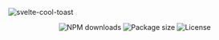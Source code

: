 ![svelte-cool-toast](https://socialify.git.ci/carlos-dubon/svelte-cool-toast/image?description=1&font=Raleway&forks=1&issues=1&language=1&logo=https%3A%2F%2Fraw.githubusercontent.com%2Fcarlos-dubon%2Fsvelte-cool-toast%2Fc2af101829d66d624301a972edc63276db362268%2F.github%2Freadme%2Flogo.svg&name=1&owner=1&pattern=Plus&stargazers=1&theme=Light)

<p align="center">
<img src="https://img.shields.io/npm/dt/svelte-cool-toast" alt="NPM downloads">
<img src="https://img.shields.io/bundlephobia/minzip/svelte-cool-toast" alt="Package size">
<img src="https://img.shields.io/github/license/carlos-dubon/svelte-cool-toast" alt="License">
</p>
